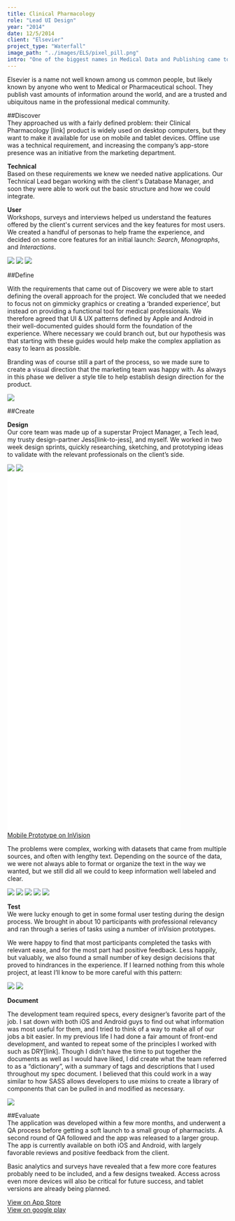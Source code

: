 ```yaml
---
title: Clinical Pharmacology  
role: "Lead UI Design"  
year: "2014"  
date: 12/5/2014  
client: "Elsevier"  
project_type: "Waterfall"  
image_path: "../images/ELS/pixel_pill.png"   
intro: "One of the biggest names in Medical Data and Publishing came to us to help take their products into the mobile era"
---
```


Elsevier is a name not well known among us common people, but likely known by anyone who went to Medical or Pharmaceutical school. They publish vast amounts of information around the world, and are a trusted and ubiquitous name in the professional medical community.

##Discover  
They approached us with a fairly defined problem: their Clinical Pharmacology [link] product is widely used on desktop computers, but they want to make it available for use on mobile and tablet devices. Offline use was a technical requirement, and increasing the company’s app-store presence was an initiative from the marketing department.

**Technical**  
Based on these requirements we knew we needed native applications. Our Technical Lead began working with the client's Database Manager, and soon they were able to work out the basic structure and how we could integrate.  

**User**  
Workshops, surveys and interviews helped us understand the features offered by the client's current services and the key features for most users. We created a handful of personas to help frame the experience, and decided on some core features for an initial launch: *Search*, *Monographs*, and *Interactions*. 

<div class="image-wrapper large image-three-across">
	<img src="../images/ELS/persona-1.png" />
	<img src="../images/ELS/persona-2.png" />
	<img src="../images/ELS/persona-3.png" />
</div>

##Define

With the requirements that came out of Discovery we were able to start defining the overall approach for the project. We concluded that we needed to focus not on gimmicky graphics or creating a ‘branded experience’, but instead on providing a functional tool for medical professionals. We therefore agreed that UI & UX patterns defined by Apple and Android in their well-documented guides should form the foundation of the experience. Where necessary we could branch out, but our hypothesis was that starting with these guides would help make the complex appliation as easy to learn as possible. 

Branding was of course still a part of the process, so we made sure to create a visual direction that the marketing team was happy with. As always in this phase we deliver a style tile to help establish design direction for the product. 

<div class="image-wrapper large image-full">
	<img src="../images/ELS/style_tile_logo_blur.png" />
</div>

##Create

**Design**  
Our core team was made up of a superstar Project Manager, a Tech lead, my trusty design-partner Jess[link-to-jess], and myself. We worked in two week design sprints, quickly researching, sketching, and prototyping ideas to validate with the relevant professionals on the client’s side.
 
<div class="image-wrapper large image-two-across">
	<img src="../images/ELS/sketch-1.jpg" />
	<img src="../images/ELS/sketch-3.jpg" />
</div>

<div class="prototype-wrapper mobile">
	<div class="row">
		<iframe width="396" height="818" src="//invis.io/GZ4F6AXN5" frameborder="0" allowfullscreen></iframe>
	</div>
	<a class="button tertiary" href="https://invis.io/SKMR82F4">Mobile Prototype on InVision</a>
</div>

The problems were complex, working with datasets that came from multiple sources, and often with lengthy text. Depending on the source of the data, we were not always able to format or organize the text in the way we wanted, but we still did all we could to keep information well labeled and clear.

<div class="image-wrapper extra-large image-five-across">
	<img src="../images/ELS/framed-1.png" />
	<img src="../images/ELS/framed-2.png" />
	<img src="../images/ELS/framed-3.png" />
	<img src="../images/ELS/framed-4.png" />
	<img src="../images/ELS/framed-5.png" />
</div>


**Test**  
We were lucky enough to get in some formal user testing during the design process. We brought in about 10 participants with professional relevancy and ran through a series of tasks using a number of inVision prototypes. 

We were happy to find that most participants completed the tasks with relevant ease, and for the most part had positive feedback. Less happily, but valuably, we also found a small number of key design decisions that proved to hindrances in the experience. If I learned nothing from this whole project, at least I’ll know to be more careful with this pattern:

<div class="image-wrapper small image-two-across">
	<img src="../images/ELS/dropdown-closed.png" />
	<img src="../images/ELS/dropdown-open.png" />
</div>

**Document**  
  
The development team required specs, every designer’s favorite part of the job. I sat down with both iOS and Android guys to find out what information was most useful for them, and I tried to think of a way to make all of our jobs a bit easier. In my previous life I had done a fair amount of front-end development, and wanted to repeat some of the principles I worked with such as DRY[link]. Though I didn’t have the time to put together the documents as well as I would have liked, I did create what the team referred to as a “dictionary”, with a summary of tags and descriptions that I used throughout my spec document. I believed that this could work in a way similar to how SASS allows developers to use mixins to create a library of components that can be pulled in and modified as necessary.

<div class="image-wrapper extra-large image-full">
	<img src="../images/ELS/els-components.png" />
</div>

##Evaluate  
The application was developed within a few more months, and underwent a QA process before getting a soft launch to a small group of pharmacists. A second round of QA followed and the app was released to a larger group. The app is currently available on both iOS and Android, with largely favorable reviews and positive feedback from the client. 

Basic analytics and surveys have revealed that a few more core features probably need to be included, and a few designs tweaked. Access across even more devices will also be critical for future success, and tablet versions are already being planned.

[View on App Store](https://itunes.apple.com/us/app/elsevier-clinical-pharmacology/id923081157?mt=8)  
[View on google play](https://play.google.com/store/apps/details?id=com.elsevier.elseviercp&hl=en])


 